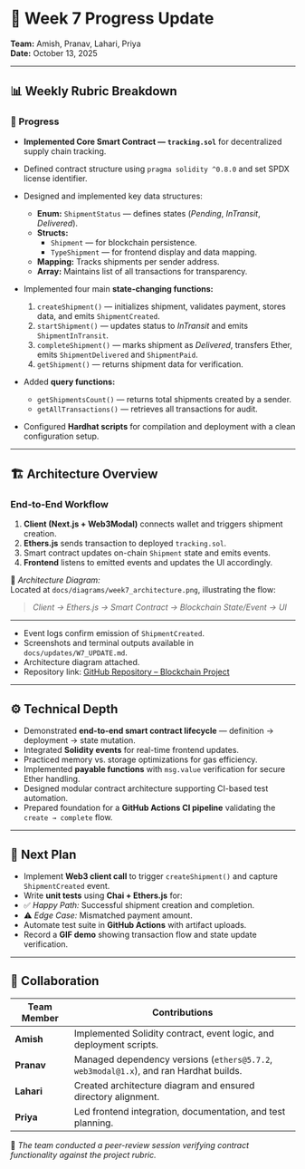# 🧭 Week 7 Progress Update  

**Team:** Amish, Pranav, Lahari, Priya  
**Date:** October 13, 2025  

---

## 📊 Weekly Rubric Breakdown  

### 🚀 Progress  

- **Implemented Core Smart Contract — `tracking.sol`** for decentralized supply chain tracking.  
- Defined contract structure using `pragma solidity ^0.8.0` and set SPDX license identifier.  
- Designed and implemented key data structures:  
  - **Enum:** `ShipmentStatus` — defines states (*Pending*, *InTransit*, *Delivered*).  
  - **Structs:**  
    - `Shipment` — for blockchain persistence.  
    - `TypeShipment` — for frontend display and data mapping.  
  - **Mapping:** Tracks shipments per sender address.  
  - **Array:** Maintains list of all transactions for transparency.  

- Implemented four main **state-changing functions:**  
  1. `createShipment()` — initializes shipment, validates payment, stores data, and emits `ShipmentCreated`.  
  2. `startShipment()` — updates status to *InTransit* and emits `ShipmentInTransit`.  
  3. `completeShipment()` — marks shipment as *Delivered*, transfers Ether, emits `ShipmentDelivered` and `ShipmentPaid`.  
  4. `getShipment()` — returns shipment data for verification.  

- Added **query functions:**  
  - `getShipmentsCount()` — returns total shipments created by a sender.  
  - `getAllTransactions()` — retrieves all transactions for audit.  

- Configured **Hardhat scripts** for compilation and deployment with a clean configuration setup.  


---

## 🏗️ Architecture Overview  

### End-to-End Workflow  

1. **Client (Next.js + Web3Modal)** connects wallet and triggers shipment creation.  
2. **Ethers.js** sends transaction to deployed `tracking.sol`.  
3. Smart contract updates on-chain `Shipment` state and emits events.  
4. **Frontend** listens to emitted events and updates the UI accordingly.  

📁 *Architecture Diagram:*  
Located at `docs/diagrams/week7_architecture.png`, illustrating the flow:  
> *Client → Ethers.js → Smart Contract → Blockchain State/Event → UI*  

---


- Event logs confirm emission of `ShipmentCreated`.  
- Screenshots and terminal outputs available in `docs/updates/W7_UPDATE.md`.  
- Architecture diagram attached.  
- Repository link: [GitHub Repository – Blockchain Project](https://github.com/amishpandya/blockchain-assignments/tree/main/blockchain-project)  

---

## ⚙️ Technical Depth  

- Demonstrated **end-to-end smart contract lifecycle** — definition → deployment → state mutation.  
- Integrated **Solidity events** for real-time frontend updates.  
- Practiced memory vs. storage optimizations for gas efficiency.  
- Implemented **payable functions** with `msg.value` verification for secure Ether handling.  
- Designed modular contract architecture supporting CI-based test automation.  
- Prepared foundation for a **GitHub Actions CI pipeline** validating the `create → complete` flow.  

---

## 🧩 Next Plan  

- Implement **Web3 client call** to trigger `createShipment()` and capture `ShipmentCreated` event.  
- Write **unit tests** using **Chai + Ethers.js** for:  
- ✅ *Happy Path:* Successful shipment creation and completion.  
- ⚠️ *Edge Case:* Mismatched payment amount.  
- Automate test suite in **GitHub Actions** with artifact uploads.  
- Record a **GIF demo** showing transaction flow and state update verification.  

---

## 🤝 Collaboration  

| Team Member | Contributions |
|--------------|---------------|
| **Amish** | Implemented Solidity contract, event logic, and deployment scripts. |
| **Pranav** | Managed dependency versions (`ethers@5.7.2`, `web3modal@1.x`), and ran Hardhat builds. |
| **Lahari** | Created architecture diagram and ensured directory alignment. |
| **Priya** | Led frontend integration, documentation, and test planning. |

🧩 *The team conducted a peer-review session verifying contract functionality against the project rubric.*
